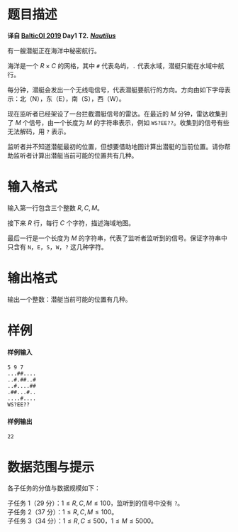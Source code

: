 
# 题目描述

**译自 [BalticOI 2019](http://boi2019.eio.ee/tasks/) Day1 T2.** ***[Nautilus](http://boi2019.eio.ee/wp-content/uploads/2019/04/nautilus.en_.pdf)***

有一艘潜艇正在海洋中秘密航行。

海洋是一个 $R \times C$ 的网格，其中 `#` 代表岛屿，`.` 代表水域，潜艇只能在水域中航行。

每分钟，潜艇会发出一个无线电信号，代表潜艇要航行的方向。方向由如下字母表示：北（N），东（E），南（S），西（W）。

现在监听者已经架设了一台拦截潜艇信号的雷达。在最近的 $M$ 分钟，雷达收集到了 $M$ 个信号，由一个长度为 $M$ 的字符串表示，例如 `WS?EE??`。收集到的信号有些无法解码，用 `?` 表示。

监听者并不知道潜艇最初的位置，但想要借助地图计算出潜艇的当前位置。请你帮助监听者计算出潜艇当前可能的位置共有几种。

# 输入格式

输入第一行包含三个整数 $R,C,M$。

接下来 $R$ 行，每行 $C$ 个字符，描述海域地图。

最后一行是一个长度为 $M$ 的字符串，代表了监听者监听到的信号。保证字符串中只含有 `N`，`E`，`S`，`W`，`?` 这几种字符。

# 输出格式

输出一个整数：潜艇当前可能的位置有几种。

# 样例

#### 样例输入
```plain
5 9 7
...##....
..#.##..#
..#....##
.##...#..
....#....
WS?EE??
```

#### 样例输出
```plain
22
```

# 数据范围与提示

各子任务的分值与数据规模如下：

子任务 1（29 分）：$1 \leq R,C,M \leq 100$，监听到的信号中没有 `?`。  
子任务 2（37 分）：$1 \leq R,C,M \leq 100$。  
子任务 3（34 分）：$1 \leq R,C \leq 500$，$1 \leq M \leq 5000$。

